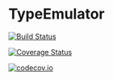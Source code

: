 # TypeEmulator

[![Build Status](https://travis-ci.org/KlausC/TypeEmulator.jl.svg?branch=master)](https://travis-ci.org/KlausC/TypeEmulator.jl)

[![Coverage Status](https://coveralls.io/repos/KlausC/TypeEmulator.jl/badge.svg?branch=master&service=github)](https://coveralls.io/github/KlausC/TypeEmulator.jl?branch=master)

[![codecov.io](http://codecov.io/github/KlausC/TypeEmulator.jl/coverage.svg?branch=master)](http://codecov.io/github/KlausC/TypeEmulator.jl?branch=master)
